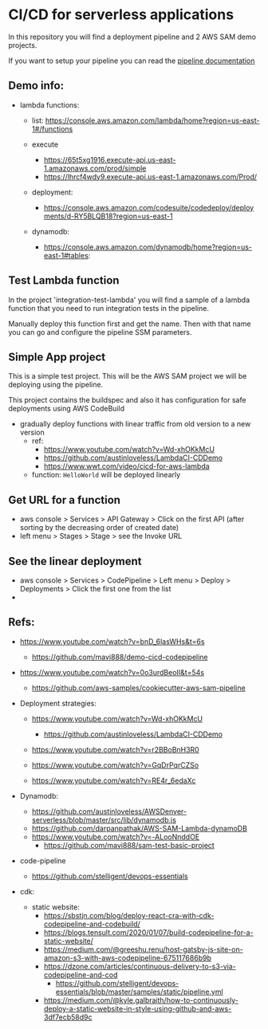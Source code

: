 # CI/CD for serverless applications

In this repository you will find a deployment pipeline and 2 AWS SAM demo projects.

If you want to setup your pipeline you can read the [pipeline documentation](/pipeline/Pipeline-instructions.md)

## Demo info:
- lambda functions:
    - list: https://console.aws.amazon.com/lambda/home?region=us-east-1#/functions
    - execute
        - https://65t5xg1916.execute-api.us-east-1.amazonaws.com/prod/simple
        - https://lhrcf4wdy9.execute-api.us-east-1.amazonaws.com/Prod/        

    - deployment:
        - https://console.aws.amazon.com/codesuite/codedeploy/deployments/d-RY5BLQB18?region=us-east-1
    
    - dynamodb:
        - https://console.aws.amazon.com/dynamodb/home?region=us-east-1#tables:


## Test Lambda function

In the project 'integration-test-lambda' you will find a sample of a lambda function that you need to run integration tests in the pipeline.

Manually deploy this function first and get the name. Then with that name you can go and configure the pipeline SSM parameters.

## Simple App project

This is a simple test project. This will be the AWS SAM project we will be deploying using the pipeline.

This project contains the buildspec and also it has configuration for safe deployments using AWS CodeBuild

- gradually deploy functions with linear traffic from old version to a new version
    - ref: 
        - https://www.youtube.com/watch?v=Wd-xhOKkMcU
        - https://github.com/austinloveless/LambdaCI-CDDemo
        - https://www.wwt.com/video/cicd-for-aws-lambda
    - function: `HelloWorld` will be deployed linearly

## Get URL for a function
- aws console > Services > API Gateway > Click on the first API (after sorting by the decreasing order of created date)
- left menu > Stages > Stage > see the Invoke URL

## See the linear deployment
- aws console > Services > CodePipeline > Left menu > Deploy > Deployments > Click the first one from the list
- 

## Refs:

- https://www.youtube.com/watch?v=bnD_6lasWHs&t=6s
    - https://github.com/mavi888/demo-cicd-codepipeline

- https://www.youtube.com/watch?v=0o3urdBeoII&t=54s
    - https://github.com/aws-samples/cookiecutter-aws-sam-pipeline

- Deployment strategies:
    - https://www.youtube.com/watch?v=Wd-xhOKkMcU
        - https://github.com/austinloveless/LambdaCI-CDDemo

    - https://www.youtube.com/watch?v=r2BBoBnH3R0
    - https://www.youtube.com/watch?v=GqDrPqrCZSo
    - https://www.youtube.com/watch?v=RE4r_6edaXc

    
- Dynamodb:
    - https://github.com/austinloveless/AWSDenver-serverless/blob/master/src/lib/dynamodb.js
    - https://github.com/darpanpathak/AWS-SAM-Lambda-dynamoDB
    - https://www.youtube.com/watch?v=-ALooNnddOE
        - https://github.com/mavi888/sam-test-basic-project

- code-pipeline
    - https://github.com/stelligent/devops-essentials

- cdk:
    - static website: 
        - https://sbstjn.com/blog/deploy-react-cra-with-cdk-codepipeline-and-codebuild/
        - https://blogs.tensult.com/2020/01/07/build-codepipeline-for-a-static-website/
        - https://medium.com/@greeshu.renu/host-gatsby-js-site-on-amazon-s3-with-aws-codepipeline-675117686b9b
        - https://dzone.com/articles/continuous-delivery-to-s3-via-codepipeline-and-cod
            - https://github.com/stelligent/devops-essentials/blob/master/samples/static/pipeline.yml
        - https://medium.com/@kyle.galbraith/how-to-continuously-deploy-a-static-website-in-style-using-github-and-aws-3df7ecb58d9c

